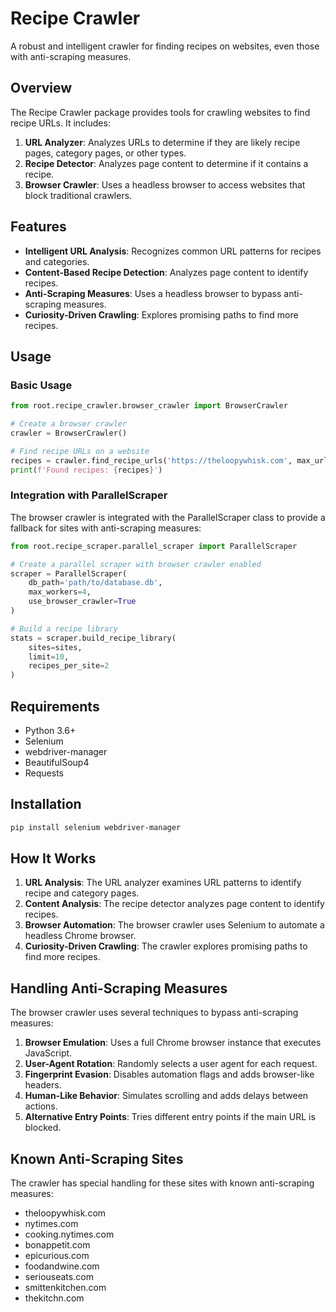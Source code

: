 # Recipe Crawler

A robust and intelligent crawler for finding recipes on websites, even those with anti-scraping measures.

## Overview

The Recipe Crawler package provides tools for crawling websites to find recipe URLs. It includes:

1. **URL Analyzer**: Analyzes URLs to determine if they are likely recipe pages, category pages, or other types.
2. **Recipe Detector**: Analyzes page content to determine if it contains a recipe.
3. **Browser Crawler**: Uses a headless browser to access websites that block traditional crawlers.

## Features

- **Intelligent URL Analysis**: Recognizes common URL patterns for recipes and categories.
- **Content-Based Recipe Detection**: Analyzes page content to identify recipes.
- **Anti-Scraping Measures**: Uses a headless browser to bypass anti-scraping measures.
- **Curiosity-Driven Crawling**: Explores promising paths to find more recipes.

## Usage

### Basic Usage

```python
from root.recipe_crawler.browser_crawler import BrowserCrawler

# Create a browser crawler
crawler = BrowserCrawler()

# Find recipe URLs on a website
recipes = crawler.find_recipe_urls('https://theloopywhisk.com', max_urls=5)
print(f'Found recipes: {recipes}')
```

### Integration with ParallelScraper

The browser crawler is integrated with the ParallelScraper class to provide a fallback for sites with anti-scraping measures:

```python
from root.recipe_scraper.parallel_scraper import ParallelScraper

# Create a parallel scraper with browser crawler enabled
scraper = ParallelScraper(
    db_path='path/to/database.db',
    max_workers=4,
    use_browser_crawler=True
)

# Build a recipe library
stats = scraper.build_recipe_library(
    sites=sites,
    limit=10,
    recipes_per_site=2
)
```

## Requirements

- Python 3.6+
- Selenium
- webdriver-manager
- BeautifulSoup4
- Requests

## Installation

```bash
pip install selenium webdriver-manager
```

## How It Works

1. **URL Analysis**: The URL analyzer examines URL patterns to identify recipe and category pages.
2. **Content Analysis**: The recipe detector analyzes page content to identify recipes.
3. **Browser Automation**: The browser crawler uses Selenium to automate a headless Chrome browser.
4. **Curiosity-Driven Crawling**: The crawler explores promising paths to find more recipes.

## Handling Anti-Scraping Measures

The browser crawler uses several techniques to bypass anti-scraping measures:

1. **Browser Emulation**: Uses a full Chrome browser instance that executes JavaScript.
2. **User-Agent Rotation**: Randomly selects a user agent for each request.
3. **Fingerprint Evasion**: Disables automation flags and adds browser-like headers.
4. **Human-Like Behavior**: Simulates scrolling and adds delays between actions.
5. **Alternative Entry Points**: Tries different entry points if the main URL is blocked.

## Known Anti-Scraping Sites

The crawler has special handling for these sites with known anti-scraping measures:

- theloopywhisk.com
- nytimes.com
- cooking.nytimes.com
- bonappetit.com
- epicurious.com
- foodandwine.com
- seriouseats.com
- smittenkitchen.com
- thekitchn.com